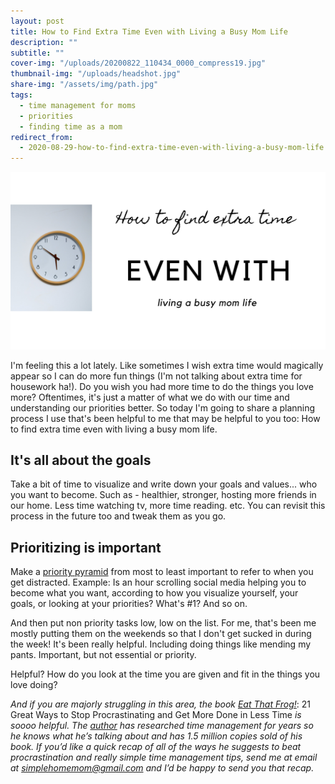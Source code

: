 ```yaml
---
layout: post
title: How to Find Extra Time Even with Living a Busy Mom Life
description: ""
subtitle: ""
cover-img: "/uploads/20200822_110434_0000_compress19.jpg"
thumbnail-img: "/uploads/headshot.jpg"
share-img: "/assets/img/path.jpg"
tags:
  - time management for moms
  - priorities
  - finding time as a mom
redirect_from:
  - 2020-08-29-how-to-find-extra-time-even-with-living-a-busy-mom-life
---
```


![Title of the blog showing a clock next to it.](/uploads/20200622_195656_0000.jpg "clock")

I'm feeling this a lot lately. Like sometimes I wish extra time would magically appear so I can do more fun things (I'm not talking about extra time for housework ha!). Do you wish you had more time to do the things you love more? Oftentimes, it's just a matter of what we do with our time and understanding our priorities better. So today I'm going to share a planning process I use that's been helpful to me that may be helpful to you too: How to find extra time even with living a busy mom life.

## It's all about the goals

Take a bit of time to ⁣visualize and write down your goals and values... who you want to become. Such as - healthier, stronger, hosting more friends in our home. Less time watching tv, more time reading. etc. ⁣You can revisit this process in the future too and tweak them as you go.

## Prioritizing is important

Make a [priority pyramid](https://www.eastcoastkelly.com/planning/2020/04/14/how-a-priority-pyramid-can-change-your-life.html) from most to least important to refer to when you get distracted. Example: Is an hour scrolling social media helping you to become what you want, according to how you visualize yourself, your goals, or looking at your priorities? What's #1? And so on.

And then put non priority tasks low, low on the list. For me, that's been me mostly putting them on the weekends so that I don't get sucked in during the week! It's been really helpful. Including doing things like mending my pants. Important, but not essential or priority.⁣

Helpful? How do you look at the time you are given and fit in the things you love doing?⁣

_And if you are majorly struggling in this area, the book_ [_Eat That Frog!_](https://amzn.to/2Vamm5j): 21 Great Ways to Stop Procrastinating and Get More Done in Less Time _is soooo helpful. The_ [_author_](https://www.briantracy.com/) _has researched time management for years so he knows what he’s talking about and has 1.5 million copies sold of his book. If you’d like a quick recap of all of the ways he suggests to beat procrastination and really simple time management tips, send me at email at_ [_simplehomemom@gmail.com_](mailto:eastcoastkellyb@gmail.com) _and I’d be happy to send you that recap._

